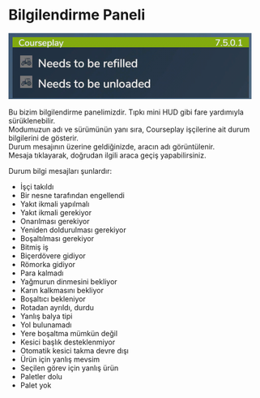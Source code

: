 # Bilgilendirme Paneli

![Image](../assets/images/infopanel_0_0_480_130.png)

  
Bu bizim bilgilendirme panelimizdir. Tıpkı mini HUD gibi fare yardımıyla sürüklenebilir.  
Modumuzun adı ve sürümünün yanı sıra, Courseplay işçilerine ait durum bilgilerini de gösterir.  
Durum mesajının üzerine geldiğinizde, aracın adı görüntülenir.  
Mesaja tıklayarak, doğrudan ilgili araca geçiş yapabilirsiniz.  

  
Durum bilgi mesajları şunlardır:  
- İşçi takıldı  
- Bir nesne tarafından engellendi  
- Yakıt ikmali yapılmalı  
- Yakıt ikmali gerekiyor  
- Onarılması gerekiyor  
- Yeniden doldurulması gerekiyor  
- Boşaltılması gerekiyor  
- Bitmiş iş  
- Biçerdövere gidiyor  
- Römorka gidiyor  
- Para kalmadı  
- Yağmurun dinmesini bekliyor  
- Karın kalkmasını bekliyor  
- Boşaltıcı bekleniyor  
- Rotadan ayrıldı, durdu  
- Yanlış balya tipi  
- Yol bulunamadı  
- Yere boşaltma mümkün değil  
- Kesici başlık desteklenmiyor  
- Otomatik kesici takma devre dışı  
- Ürün için yanlış mevsim  
- Seçilen görev için yanlış ürün  
- Paletler dolu  
- Palet yok  

